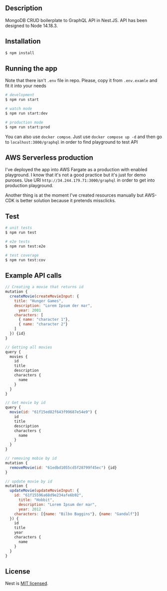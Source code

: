 
## Description

MongoDB CRUD boilerplate to GraphQL API in Nest.JS. API has been designed to Node 14.18.3. 

## Installation

```bash
$ npm install
```

## Running the app

Note that there isn't `.env` file in repo. Please, copy it from `.env.examle` and fit it into your needs

```bash
# development
$ npm run start

# watch mode
$ npm run start:dev

# production mode
$ npm run start:prod
```

You can also use `docker compse`. Just use `docker compose up -d` and then go to `localhost:3000/graphql` in order to find playground to test API 

## AWS Serverless production

I've deployed the app into AWS Fargate as a production with enabled playground. I know that it's not a good practice but it's just for  demo puroses.
Use URI `http://34.244.179.71:3000/graphql` in order to get into production playground.

Another thing is at the moment I've created resources manually but AWS-CDK is better solution because it pretends missclicks.

## Test

```bash
# unit tests
$ npm run test

# e2e tests
$ npm run test:e2e

# test coverage
$ npm run test:cov
```

## Example API calls

```javascript
// Creating a movie that returns id
mutation {
  createMovie(createMovieInput: {
    title: "Hunger Games",
    description: "Lorem Ipsum der mar",
      year: 2001
    characters: [
      { name: "character 1"},
      { name: "character 2"}
    ]
  }) {id}
}

// Getting all movies
query {
  movies {
    id
    title
    description
    characters {
      name
    }
  }
}

// Get movie by id
query {
  movie(id: "61f15ed82f643f99687e54e9") {
    id
    title
    description
    characters {
      name
    }
  }
}

// removing mobie by id
mutation {
  removeMovie(id: "61edbd1055cd5f28799f45ec") {id}
}

// update movie by id
mutation {
  updateMovie(updateMovieInput: {
    id: "61f15596a68d9e234afe6b92",
      title: "Hobbit",
      description: "Lorem Ipsum der mar",
      year: 2012
    characters: [{name: "Bilbo Baggins"}, {name: "Gandalf"}]
  }) {
    id
    title
    year
    characters {
      name
    }
  }
}
```

## License

Nest is [MIT licensed](LICENSE).
